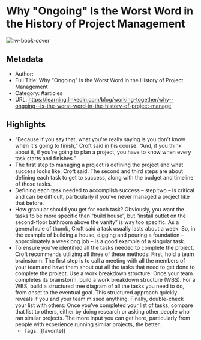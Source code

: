 # Why "Ongoing" Is the Worst Word in the History of Project Management

![rw-book-cover](https://readwise-assets.s3.amazonaws.com/static/images/article1.be68295a7e40.png)

## Metadata
- Author: 
- Full Title: Why "Ongoing" Is the Worst Word in the History of Project Management
- Category: #articles
- URL: https://learning.linkedin.com/blog/working-together/why--ongoing--is-the-worst-word-in-the-history-of-project-manage

## Highlights
- “Because if you say that, what you're really saying is you don't know when it's going to finish,” Croft said in his course. “And, if you think about it, if you're going to plan a project, you have to know when every task starts and finishes.”
- The first step to managing a project is defining the project and what success looks like, Croft said. The second and third steps are about defining each task to get to success, along with the budget and timeline of those tasks.
- Defining each task needed to accomplish success – step two – is critical and can be difficult, particularly if you’ve never managed a project like that before.
- How granular should you get for each task? Obviously, you want the tasks to be more specific than “build house”, but “install outlet on the second-floor bathroom above the vanity” is way too specific.
  As a general rule of thumb, Croft said a task usually lasts about a week. So, in the example of building a house, digging and pouring a foundation – approximately a weeklong job – is a good example of a singular task.
- To ensure you've identified all the tasks needed to complete the project, Croft recommends utilizing all three of these methods:
  First, hold a team brainstorm: The first step is to call a meeting with all the members of your team and have them shout out all the tasks that need to get done to complete the project.
  Use a work breakdown structure: Once your team completes its brainstorm, build a work breakdown structure (WBS). For a WBS, build a structured tree diagram of all the tasks you need to do, from onset to the eventual goal. This structured approach quickly reveals if you and your team missed anything.
  Finally, double-check your list with others: Once you’ve completed your list of tasks, compare that list to others, either by doing research or asking other people who ran similar projects. The more input you can get here, particularly from people with experience running similar projects, the better.
    - Tags: [[favorite]] 
